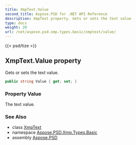 ```yaml
---
title: XmpText.Value
second_title: Aspose.PSD for .NET API Reference
description: XmpText property. Gets or sets the text value
type: docs
weight: 20
url: /net/aspose.psd.xmp.types.basic/xmptext/value/
---
```

{{< psd/tize >}}
## XmpText.Value property

Gets or sets the text value.

```csharp
public string Value { get; set; }
```

### Property Value

The text value.

### See Also

* class [XmpText](../)
* namespace [Aspose.PSD.Xmp.Types.Basic](../../../aspose.psd.xmp.types.basic/)
* assembly [Aspose.PSD](../../../)


